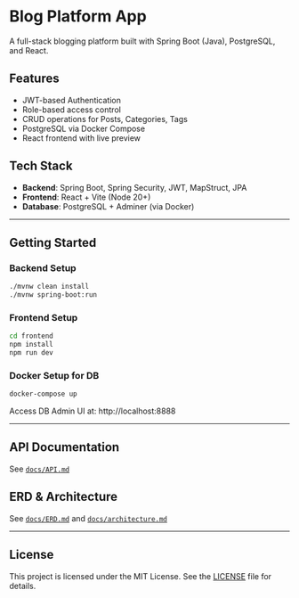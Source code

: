 # Blog Platform App

A full-stack blogging platform built with Spring Boot (Java), PostgreSQL, and React.

## Features
- JWT-based Authentication
- Role-based access control
- CRUD operations for Posts, Categories, Tags
- PostgreSQL via Docker Compose
- React frontend with live preview

## Tech Stack
- **Backend**: Spring Boot, Spring Security, JWT, MapStruct, JPA
- **Frontend**: React + Vite (Node 20+)
- **Database**: PostgreSQL + Adminer (via Docker)

---

## Getting Started

### Backend Setup
```bash
./mvnw clean install
./mvnw spring-boot:run
```

### Frontend Setup
```bash
cd frontend
npm install
npm run dev
```

### Docker Setup for DB
```bash
docker-compose up
```

Access DB Admin UI at: http://localhost:8888

---

## API Documentation
See [`docs/API.md`](docs/API.md)

## ERD & Architecture
See [`docs/ERD.md`](docs/ERD.md) and [`docs/architecture.md`](docs/architecture.md)

---
## License
This project is licensed under the MIT License. See the [LICENSE](LICENSE) file for details.

